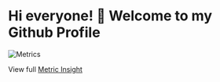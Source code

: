 # Hi everyone! 👋 Welcome to my Github Profile

![Metrics](https://metrics.lecoq.io/quocthang0507?template=classic&isocalendar=1&languages=1&introduction=1&habits=1&licenses=1&traffic=1&skyline=1&projects=1&isocalendar.duration=half-year&languages.limit=8&languages.sections=most-used&languages.colors=github&languages.threshold=0%25&languages.indepth=false&languages.recent.load=300&languages.recent.days=14&introduction.title=true&habits.from=200&habits.days=14&habits.facts=true&habits.charts=false&licenses.ratio=false&licenses.legal=true&projects.limit=4&projects.descriptions=false&skyline.year=current-year&skyline.frames=60&skyline.quality=0.5&skyline.compatibility=false&config.timezone=Asia%2FSaigon)

View full [Metric Insight](https://metrics.lecoq.io/about/quocthang0507)
